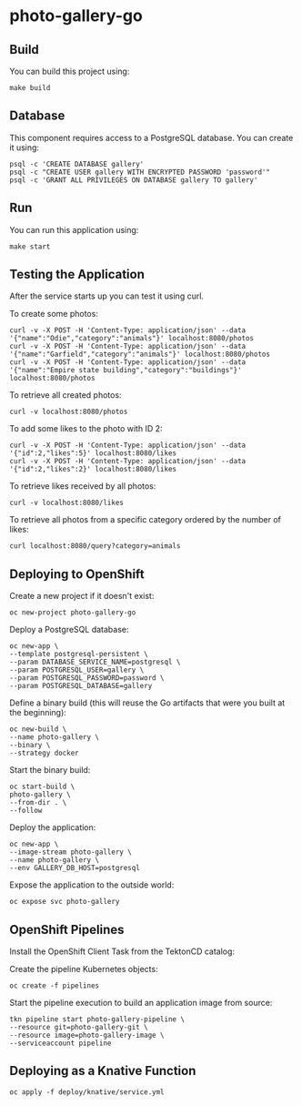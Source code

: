 # photo-gallery-go

## Build

You can build this project using:

```
make build
```

## Database

This component requires access to a PostgreSQL database. You can create it using:

```
psql -c 'CREATE DATABASE gallery'
psql -c "CREATE USER gallery WITH ENCRYPTED PASSWORD 'password'"
psql -c 'GRANT ALL PRIVILEGES ON DATABASE gallery TO gallery'
```
## Run

You can run this application using:

```
make start
```

## Testing the Application

After the service starts up you can test it using curl.

To create some photos:

```
curl -v -X POST -H 'Content-Type: application/json' --data '{"name":"Odie","category":"animals"}' localhost:8080/photos
curl -v -X POST -H 'Content-Type: application/json' --data '{"name":"Garfield","category":"animals"}' localhost:8080/photos
curl -v -X POST -H 'Content-Type: application/json' --data '{"name":"Empire state building","category":"buildings"}' localhost:8080/photos
```

To retrieve all created photos:

```
curl -v localhost:8080/photos
```

To add some likes to the photo with ID 2:

```
curl -v -X POST -H 'Content-Type: application/json' --data '{"id":2,"likes":5}' localhost:8080/likes
curl -v -X POST -H 'Content-Type: application/json' --data '{"id":2,"likes":2}' localhost:8080/likes

```

To retrieve likes received by all photos:

```
curl -v localhost:8080/likes
```

To retrieve all photos from a specific category ordered by the number of likes:

```
curl localhost:8080/query?category=animals
```
## Deploying to OpenShift

Create a new project if it doesn't exist:

```
oc new-project photo-gallery-go
```

Deploy a PostgreSQL database:

```
oc new-app \
--template postgresql-persistent \
--param DATABASE_SERVICE_NAME=postgresql \
--param POSTGRESQL_USER=gallery \
--param POSTGRESQL_PASSWORD=password \
--param POSTGRESQL_DATABASE=gallery
```

Define a binary build (this will reuse the Go artifacts that were you built at the beginning):

```
oc new-build \
--name photo-gallery \
--binary \
--strategy docker
```

Start the binary build:

```
oc start-build \
photo-gallery \
--from-dir . \
--follow
```

Deploy the application:

```
oc new-app \
--image-stream photo-gallery \
--name photo-gallery \
--env GALLERY_DB_HOST=postgresql
```

Expose the application to the outside world:

```
oc expose svc photo-gallery
```

## OpenShift Pipelines

Install the OpenShift Client Task from the TektonCD catalog:

Create the pipeline Kubernetes objects:

```
oc create -f pipelines
```

Start the pipeline execution to build an application image from source:

```
tkn pipeline start photo-gallery-pipeline \
--resource git=photo-gallery-git \
--resource image=photo-gallery-image \
--serviceaccount pipeline
```

## Deploying as a Knative Function

```
oc apply -f deploy/knative/service.yml
```
